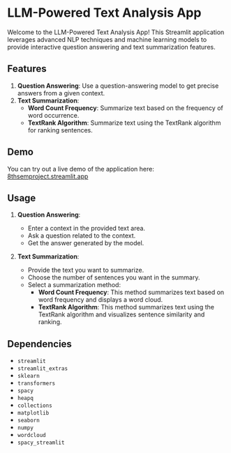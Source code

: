 # LLM-Powered Text Analysis App

Welcome to the LLM-Powered Text Analysis App! This Streamlit application leverages advanced NLP techniques and machine learning models to provide interactive question answering and text summarization features.

## Features

1. **Question Answering**: Use a question-answering model to get precise answers from a given context.
2. **Text Summarization**:
   - **Word Count Frequency**: Summarize text based on the frequency of word occurrence.
   - **TextRank Algorithm**: Summarize text using the TextRank algorithm for ranking sentences.

## Demo

You can try out a live demo of the application here: [8thsemproject.streamlit.app](https://8thsemproject.streamlit.app)

## Usage

1. **Question Answering**:
   - Enter a context in the provided text area.
   - Ask a question related to the context.
   - Get the answer generated by the model.

2. **Text Summarization**:
   - Provide the text you want to summarize.
   - Choose the number of sentences you want in the summary.
   - Select a summarization method:
     - **Word Count Frequency**: This method summarizes text based on word frequency and displays a word cloud.
     - **TextRank Algorithm**: This method summarizes text using the TextRank algorithm and visualizes sentence similarity and ranking.

## Dependencies

- `streamlit`
- `streamlit_extras`
- `sklearn`
- `transformers`
- `spacy`
- `heapq`
- `collections`
- `matplotlib`
- `seaborn`
- `numpy`
- `wordcloud`
- `spacy_streamlit`
